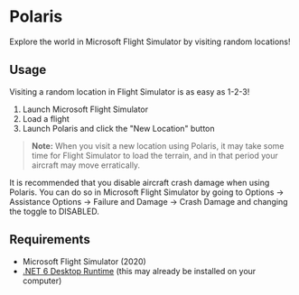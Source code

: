 # Polaris
Explore the world in Microsoft Flight Simulator by visiting random locations!

## Usage
Visiting a random location in Flight Simulator is as easy as 1-2-3!

1. Launch Microsoft Flight Simulator
2. Load a flight
3. Launch Polaris and click the "New Location" button

> **Note:** When you visit a new location using Polaris, it may take some time for Flight Simulator to load the terrain, and in that period your aircraft may move erratically.

It is recommended that you disable aircraft crash damage when using Polaris.  You can do so in Microsoft Flight Simulator by going to Options → Assistance Options → Failure and Damage → Crash Damage and changing the toggle to DISABLED.

## Requirements
- Microsoft Flight Simulator (2020)
- [.NET 6 Desktop Runtime](https://dotnet.microsoft.com/en-us/download/dotnet/6.0) (this may already be installed on your computer)
